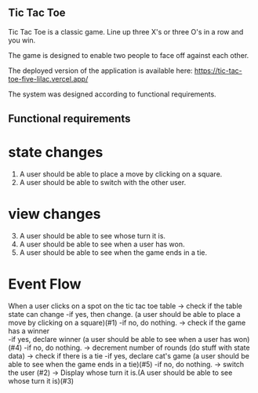 ## Tic Tac Toe

Tic Tac Toe is a classic game. Line up three X's or three O's in a row and you win. 

The game is designed to enable two people to face off against each other. 

The deployed version of the application is available here: https://tic-tac-toe-five-lilac.vercel.app/

The system was designed according to functional requirements. 

## Functional requirements

# state changes
1. A user should be able to place a move by clicking on a square.
2. A user should be able to switch with the other user.
# view changes
3. A user should be able to see whose turn it is. 
4. A user should be able to see when a user has won.
5. A user should be able to see when the game ends in a tie.


# Event Flow
When a user clicks on a spot on the tic tac toe table
    -> check if the table state can change
        -if yes, then change. (a user should be able to place a move by clicking on a square)(#1)
        -if no, do nothing.
    -> check if the game has a winner  
        -if yes, declare winner (a user should be able to see when a user has won)(#4)
        -if no, do nothing.
    -> decrement number of rounds (do stuff with state data)
    -> check if there is a tie
        -if yes, declare cat's game (a user should be able to see when the game ends in a tie)(#5)
        -if no, do nothing.
    -> switch the user (#2)
    -> Display whose turn it is.(A user should be able to see whose turn it is)(#3)


